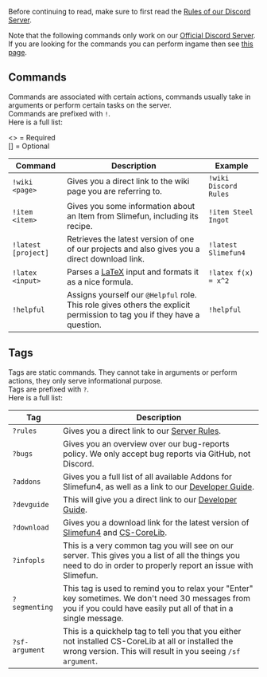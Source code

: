 Before continuing to read, make sure to first read the [Rules of our Discord Server](https://github.com/TheBusyBiscuit/Slimefun4/wiki/Discord-Rules).<br>

Note that the following commands only work on our [Official Discord Server](https://discord.gg/fsD4Bkh).<br>
If you are looking for the commands you can perform ingame then see [this page](https://github.com/TheBusyBiscuit/Slimefun4/wiki/Commands).

## Commands
Commands are associated with certain actions, commands usually take in arguments or perform certain tasks on the server.<br>
Commands are prefixed with `!`.<br>
Here is a full list:

<> = Required<br>
[] = Optional

| Command | Description | Example |
| ------- | ----------- | ------- |
| `!wiki <page>` | Gives you a direct link to the wiki page you are referring to. | `!wiki Discord Rules` |
| `!item <item>` | Gives you some information about an Item from Slimefun, including its recipe. | `!item Steel Ingot` |
| `!latest [project]` | Retrieves the latest version of one of our projects and also gives you a direct download link. | `!latest Slimefun4`  |
| `!latex <input>` | Parses a [LaTeX](https://en.wikipedia.org/wiki/LaTeX) input and formats it as a nice formula. | `!latex f(x) = x^2` |
| `!helpful` | Assigns yourself our `@Helpful` role. This role gives others the explicit permission to tag you if they have a question. | `!helpful` |

## Tags
Tags are static commands. They cannot take in arguments or perform actions, they only serve informational purpose.<br>
Tags are prefixed with `?`.<br>
Here is a full list:

| Tag | Description |
| ------ | ----------- |
| `?rules` | Gives you a direct link to our [Server Rules](https://github.com/TheBusyBiscuit/Slimefun4/wiki/Discord-Rules). |
| `?bugs` | Gives you an overview over our bug-reports policy. We only accept bug reports via GitHub, not Discord. |
| `?addons` | Gives you a full list of all available Addons for Slimefun4, as well as a link to our [Developer Guide](https://github.com/TheBusyBiscuit/Slimefun4/wiki/Developer-Guide). |
| `?devguide` | This will give you a direct link to our [Developer Guide](https://github.com/TheBusyBiscuit/Slimefun4/wiki/Developer-Guide). |
| `?download` | Gives you a download link for the latest version of [Slimefun4](https://thebusybiscuit.github.io/builds/TheBusyBiscuit/Slimefun4/master/) and [CS-CoreLib](https://thebusybiscuit.github.io/builds/TheBusyBiscuit/CS-CoreLib/master/). |
| `?infopls` | This is a very common tag you will see on our server. This gives you a list of all the things you need to do in order to properly report an issue with Slimefun. |
| `?segmenting` | This tag is used to remind you to relax your "Enter" key sometimes. We don't need 30 messages from you if you could have easily put all of that in a single message. |
| `?sf-argument` | This is a quickhelp tag to tell you that you either not installed CS-CoreLib at all or installed the wrong version. This will result in you seeing `/sf argument`. |
